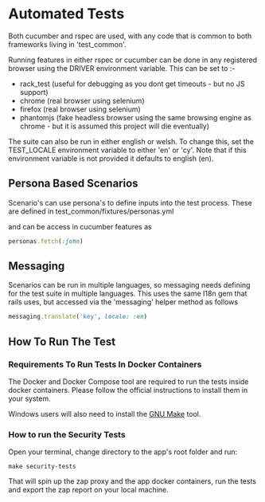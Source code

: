 # Automated Tests

Both cucumber and rspec are used, with any code that is common to both frameworks
living in 'test_common'.

Running features in either rspec or cucumber can be done in any registered browser
using the DRIVER environment variable.  This can be set to :-

* rack_test (useful for debugging as you dont get timeouts - but no JS support)
* chrome (real browser using selenium)
* firefox (real browser using selenium)
* phantomjs (fake headless browser using the same browsing engine as chrome - but it is assumed this project will die eventually)

The suite can also be run in either english or welsh.  To change this, set the TEST_LOCALE environment
variable to either 'en' or 'cy'.  Note that if this environment variable is not provided it 
defaults to english (en).

## Persona Based Scenarios

Scenario's can use persona's to define inputs into the test process.
These are defined in test_common/fixtures/personas.yml

and can be access in cucumber features as 

```ruby
personas.fetch(:john)
```


## Messaging

Scenarios can be run in multiple languages, so messaging needs defining for the test
suite in multiple languages.
This uses the same I18n gem that rails uses, but accessed via the 'messaging' helper method
as follows

```ruby
messaging.translate('key', locale: :en)

```

## How To Run The Test

### Requirements To Run Tests In Docker Containers
The Docker and Docker Compose tool are required to run the tests inside docker containers. Please follow the official instructions to install them in your system.

Windows users will also need to install the [GNU Make](http://gnuwin32.sourceforge.net/packages/make.htm) tool.

### How to run the Security Tests

Open your terminal, change directory to the app's root folder and run:
```
make security-tests
```

That will spin up the zap proxy and the app docker containers, run the tests and export the zap report on your local machine.
